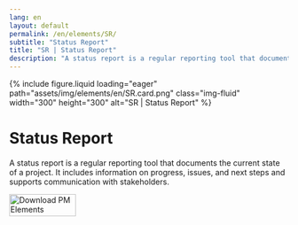 ```yaml
---
lang: en
layout: default
permalink: /en/elements/SR/
subtitle: "Status Report"
title: "SR | Status Report"
description: "A status report is a regular reporting tool that documents the current state of a project. It includes information on progress, issues, and next steps and supports communication with stakeholders."
---
```


{% include figure.liquid loading="eager" path="assets/img/elements/en/SR.card.png" class="img-fluid" width="300" height="300" alt="SR | Status Report" %}

# Status Report

A status report is a regular reporting tool that documents the current state of a project. It includes information on progress, issues, and next steps and supports communication with stakeholders.

<a href="https://apps.apple.com/app/apple-store/id6738084498?pt=127441684&ct=website&mt=8">
  <img src="{{ "assets/img/en/appstore.png" | relative_url }}" width="120" height="40" alt="Download PM Elements">
</a>
